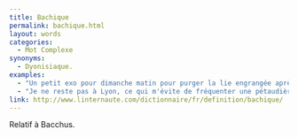 ```yaml
---
title: Bachique
permalink: bachique.html
layout: words
categories:
  - Mot Complexe
synonyms:
  - Dyonisiaque.
examples:
  - "Un petit exo pour dimanche matin pour purger la lie engrangée après avoir croisé quelque ménade bachique !"
  - "Je ne reste pas à Lyon, ce qui m'évite de fréquenter une pétaudière de sybarites dévoyés... Bonnes libations bachiques ! Évitez nonobstant les échansons égrillards..."
link: http://www.linternaute.com/dictionnaire/fr/definition/bachique/
---
```


Relatif à Bacchus.
